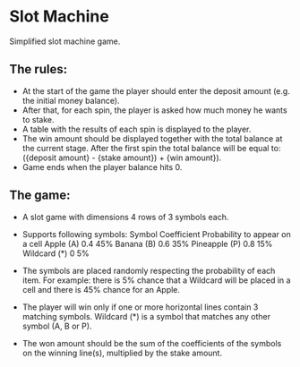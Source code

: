 ﻿# Slot Machine
Simplified slot machine game.

## The rules​:
- At the start of the game the player should enter the deposit amount (e.g. the initial
money balance).
- After that, for each spin, the player is asked how much money he wants to stake.
- A table with the results of each spin is displayed to the player.
- The win amount should be displayed together with the total balance at the current stage.
After the first spin the total balance will be equal to:
({deposit amount} - {stake amount}) + {win amount}).
- Game ends when the player balance hits 0.

## The game:
- A slot game with dimensions 4 rows of 3 symbols each.
- Supports following symbols:
                Symbol Coefficient Probability to appear on a cell
     Apple        (A​)      0.4         45%
     Banana       (B​)      0.6         35%
     Pineapple    (P​)      0.8         15%
     Wildcard     (*​)      0           5%

- The symbols are placed randomly respecting the probability of each item. For example:
there is 5% chance that a Wildcard will be placed in a cell and there is 45% chance for
an Apple.
- The player will win only if one or more horizontal lines contain 3 matching symbols.
Wildcard (*) is a symbol that matches any other symbol (A​, B​ or P​).
- The won amount should be the sum of the coefficients of the symbols on the winning
line(s), multiplied by the stake amount.
